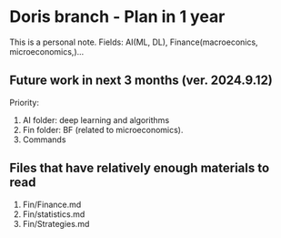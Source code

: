# Doris branch - Plan in 1 year
This is a personal note.
Fields: AI(ML, DL), Finance(macroeconics, microeconomics,)... 

## Future work in next 3 months (ver. 2024.9.12)
Priority: 
1. AI folder: deep learning and algorithms
2. Fin folder: BF (related to microeconomics).
3. Commands

## Files that have relatively enough materials to read
1. Fin/Finance.md
2. Fin/statistics.md
3. Fin/Strategies.md